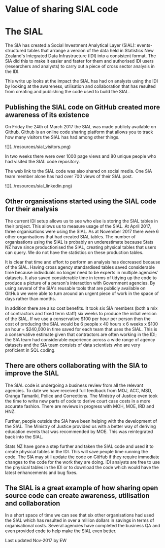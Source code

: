 # Value of sharing SIAL code

# The SIAL
The SIA has created a Social Investment Analytical Layer (SIAL): events-structured tables that arrange a version of the data held in Statistics New Zealand's Integrated Data Infrastructure (IDI) into a consistent format. The SIA did this to make it easier and faster for them and authorised IDI users (researchers and analysts) to carry out a piece of cross sector analysis in the IDI. 

This write up looks at the impact the SIAL has had on analysts using the IDI by looking at the awareness, utilisation and collaboration that has resulted from creating and publishing the code used to build the SIAL.

## Publishing the SIAL code on GitHub created more awareness of its existence

On Friday the 24th of March 2017 the SIAL was made publicly available on Github. Github is an online code sharing platform that allows you to track how many visitors the SIAL has had among other things.

<div class="jumbotron">
![](../resources/sial_visitors.png)

</div>

In two weeks there were over 1000 page views and 80 unique people who had visited the SIAL code repository.

The web link to the SIAL code was also shared on social media. One SIA team member alone has had over 700 views of their SIAL post.

<div class="jumbotron">
![](../resources/sial_linkedin.png)

</div>


## Other organisations started using the SIAL code for their analysis
The current IDI setup allows us to see who else is storing the SIAL tables in their project. This allows us to measure usage of the SIAL. At April 2017, three organisations were using the SIAL. As at November 2017 there were 6 other organisations that had created SIAL tables. The number of organisations using the SIAL is probably an underestimate because Stats NZ have since productionised the SIAL, creating physical tables that users can query. We do not have the statistics on these production tables.

It is clear that time and effort to perform an analysis has decreased because of the SIAL. Having cross agency standardised tables saved considerable time because individuals no longer need to be experts in multiple agencies' datasets. It also saved considerable time in terms of tidying up the code to produce a picture of a person's interaction with Government agencies. By using several of the SIA's reusable tools that are publicly available on GitHub we were able to turn around an urgent piece of work in the space of days rather than months.

In addition there are also cost benefits. It took six SIA members (both a mix of contractors and fixed term staff) six weeks to produce the initial version of the SIAL. If we use a conservative $100 per hour per person then the cost of producing the SIAL would be 6 people x 40 hours x 6 weeks x $100 an hour = $240,000 in time saved for each team that uses the SIAL. This is a conservative estimate given that contractors are often working in the IDI; the SIA team had considerable experience across a wide range of agency datasets and the SIA team consists of data scientists who are very proficient in SQL coding.

## There are others collaborating with the SIA to improve the SIAL
The SIAL code is undergoing a business review from all the relevant agencies. To date we have received full feedback from MOJ, ACC, MSD, Oranga Tamariki, Police and Corrections. The Ministry of Justice even took the time to write new parts of code to derive court case costs in a more accurate fashion. There are reviews in progress with MOH, MOE, IRD and HNZ.

Further, people outside the SIA have been helping with the development of the SIAL. The Ministry of Justice provided us with a better way of deriving education events that was recommended by MOE. This was reintegrated back into the SIAL.

Stats NZ have gone a step further and taken the SIAL code and used it to create physical tables in the IDI. This will save people time running the code. The SIA may still update the code on GitHub if they require immediate changes to the code for the work they are doing. IDI analysts are free to use the physical tables in the IDI or to download the code which would have the latest enhancements and bug fixes.


## The SIAL is a great example of how sharing open source code can create awareness, utilisation and collaboration
In a short space of time we can see that six other organisations had used the SIAL which has resulted in over a million dollars in savings in terms of organisational costs. Several agencies have completed the business QA and even provided code to help make the SIAL even better.


Last updated Nov-2017 by EW


